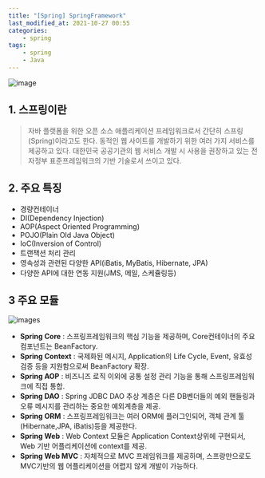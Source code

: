 ```yaml
---
title: "[Spring] SpringFramework"
last_modified_at: 2021-10-27 00:55
categories:
    - spring
tags:
    - spring
    - Java
---
```


![image](https://spring.io/images/spring-logo-9146a4d3298760c2e7e49595184e1975.svg)


## 1. 스프링이란

>자바 플랫폼을 위한 오픈 소스 애플리케이션 프레임워크로서 간단히 스프링(Spring)이라고도 한다. 동적인 웹 사이트를 개발하기 위한 여러 가지 서비스를 제공하고 있다. 대한민국 공공기관의 웹 서비스 개발 시 사용을 권장하고 있는 전자정부 표준프레임워크의 기반 기술로서 쓰이고 있다.

## 2. 주요 특징
* 경량컨테이너
* DI(Dependency Injection)
* AOP(Aspect Oriented Programming)
* POJO(Plain Old Java Object)
* IoC(Inversion of Control)
* 트랜잭션 처리 관리
* 영속성과 관련된 다양한 API(iBatis, MyBatis, Hibernate, JPA)
* 다양한 API에 대한 연동 지원(JMS, 메일, 스케쥴링등)


## 3 주요 모듈

![images](https://ww.namu.la/s/4f5a6277bde1b6a6bd13cbed717728b140df08a0e8e4e6ef904d162f71082a206adca523e24ab1f6489b025cca9c44e528324f6a0981066ed8e620d95fb5fdd416339983cf511aab2c60a98decea4ee9934761aafc160055efd75095437712a9)

* **Spring Core** : 스프링프레임워크의 핵심 기능을 제공하며, Core컨테이너의 주요 컴포넌트는 BeanFactory.
* **Spring Context** : 국제화된 메시지, Application의 Life Cycle, Event, 유효성 검증 등을 지원함으로써 BeanFactory 확장. 
* **Spring AOP** : 비즈니즈 로직 이외에 공통 설정 관리 기능을 통해 스프링프레임워크에 직접 통합.
* **Spring DAO** : Spring JDBC DAO 추상 계층은 다른 DB벤더들의 예외 핸들링과 오류 메시지를 관리하는 중요한 예외계층을 제공.
* **Spring ORM** : 스프링프레임워크는 여러 ORM에 플러그인되어, 객체 관계 툴(Hibernate,JPA, iBatis)등을 제공한다.
* **Spring Web** : Web Context 모듈은 Application Context상위에 구현되서, Web 기반 어플리케이션에 context를 제공.
* **Spring Web MVC** : 자체적으로 MVC 프레임워크를 제공하며, 스프랑만으로도 MVC기반의 웹 어플리케이션을 어렵지 않게 개발이 가능하다.
